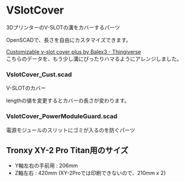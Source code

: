 # VSlotCover

3DプリンターのV-SLOTの溝をカバーするパーツ

OpenSCADで、長さを自由にカスタマイズできます。

[Customizable v\-slot cover plus by Balex3 \- Thingiverse](https://www.thingiverse.com/thing:3396601)  
こちらのデータを、もう少し溝にぴったりハマるようにアレンジしました。


### VslotCover_Cust.scad

V-SLOTのカバー

lengthの値を変更するとカバーの長さが変わります。

### VslotCover_PowerModuleGuard.scad

電源モジュールのスリットにゴミが入るのを防ぐパーツ



## Tronxy XY-2 Pro Titan用のサイズ

* Y軸左右の手前用 : 206mm
* Z軸左右 : 420mm (XY-2Proでは印刷できないので、210mm x 2)
